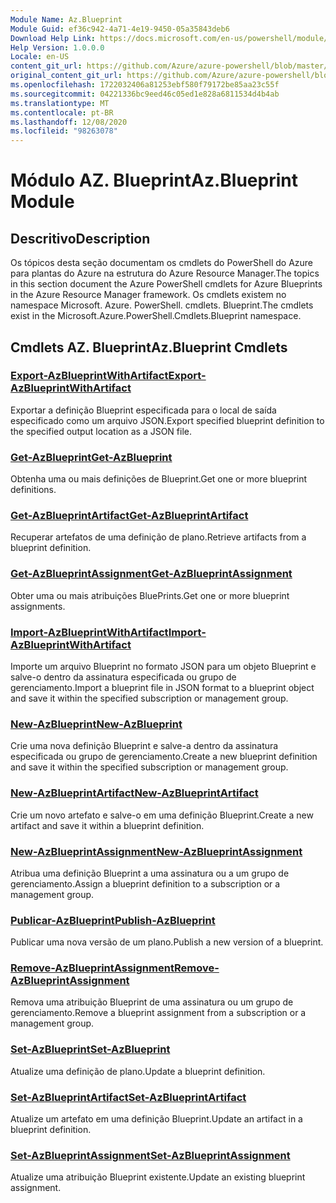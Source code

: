 ```yaml
---
Module Name: Az.Blueprint
Module Guid: ef36c942-4a71-4e19-9450-05a35843deb6
Download Help Link: https://docs.microsoft.com/en-us/powershell/module/az.blueprint
Help Version: 1.0.0.0
Locale: en-US
content_git_url: https://github.com/Azure/azure-powershell/blob/master/src/Blueprint/Blueprint/help/Az.Blueprint.md
original_content_git_url: https://github.com/Azure/azure-powershell/blob/master/src/Blueprint/Blueprint/help/Az.Blueprint.md
ms.openlocfilehash: 1722032406a81253ebf580f79172be85aa23c55f
ms.sourcegitcommit: 04221336bc9eed46c05ed1e828a6811534d4b4ab
ms.translationtype: MT
ms.contentlocale: pt-BR
ms.lasthandoff: 12/08/2020
ms.locfileid: "98263078"
---
```

# <span data-ttu-id="e46b8-101">Módulo AZ. Blueprint</span><span class="sxs-lookup"><span data-stu-id="e46b8-101">Az.Blueprint Module</span></span>
## <span data-ttu-id="e46b8-102">Descritivo</span><span class="sxs-lookup"><span data-stu-id="e46b8-102">Description</span></span>
<span data-ttu-id="e46b8-103">Os tópicos desta seção documentam os cmdlets do PowerShell do Azure para plantas do Azure na estrutura do Azure Resource Manager.</span><span class="sxs-lookup"><span data-stu-id="e46b8-103">The topics in this section document the Azure PowerShell cmdlets for Azure Blueprints in the Azure Resource Manager framework.</span></span> <span data-ttu-id="e46b8-104">Os cmdlets existem no namespace Microsoft. Azure. PowerShell. cmdlets. Blueprint.</span><span class="sxs-lookup"><span data-stu-id="e46b8-104">The cmdlets exist in the Microsoft.Azure.PowerShell.Cmdlets.Blueprint namespace.</span></span>

## <span data-ttu-id="e46b8-105">Cmdlets AZ. Blueprint</span><span class="sxs-lookup"><span data-stu-id="e46b8-105">Az.Blueprint Cmdlets</span></span>
### [<span data-ttu-id="e46b8-106">Export-AzBlueprintWithArtifact</span><span class="sxs-lookup"><span data-stu-id="e46b8-106">Export-AzBlueprintWithArtifact</span></span>](Export-AzBlueprintWithArtifact.md)
<span data-ttu-id="e46b8-107">Exportar a definição Blueprint especificada para o local de saída especificado como um arquivo JSON.</span><span class="sxs-lookup"><span data-stu-id="e46b8-107">Export specified blueprint definition to the specified output location as a JSON file.</span></span> 

### [<span data-ttu-id="e46b8-108">Get-AzBlueprint</span><span class="sxs-lookup"><span data-stu-id="e46b8-108">Get-AzBlueprint</span></span>](Get-AzBlueprint.md)
<span data-ttu-id="e46b8-109">Obtenha uma ou mais definições de Blueprint.</span><span class="sxs-lookup"><span data-stu-id="e46b8-109">Get one or more blueprint definitions.</span></span>

### [<span data-ttu-id="e46b8-110">Get-AzBlueprintArtifact</span><span class="sxs-lookup"><span data-stu-id="e46b8-110">Get-AzBlueprintArtifact</span></span>](Get-AzBlueprintArtifact.md)
<span data-ttu-id="e46b8-111">Recuperar artefatos de uma definição de plano.</span><span class="sxs-lookup"><span data-stu-id="e46b8-111">Retrieve artifacts from a blueprint definition.</span></span>

### [<span data-ttu-id="e46b8-112">Get-AzBlueprintAssignment</span><span class="sxs-lookup"><span data-stu-id="e46b8-112">Get-AzBlueprintAssignment</span></span>](Get-AzBlueprintAssignment.md)
<span data-ttu-id="e46b8-113">Obter uma ou mais atribuições BluePrints.</span><span class="sxs-lookup"><span data-stu-id="e46b8-113">Get one or more blueprint assignments.</span></span>

### [<span data-ttu-id="e46b8-114">Import-AzBlueprintWithArtifact</span><span class="sxs-lookup"><span data-stu-id="e46b8-114">Import-AzBlueprintWithArtifact</span></span>](Import-AzBlueprintWithArtifact.md)
<span data-ttu-id="e46b8-115">Importe um arquivo Blueprint no formato JSON para um objeto Blueprint e salve-o dentro da assinatura especificada ou grupo de gerenciamento.</span><span class="sxs-lookup"><span data-stu-id="e46b8-115">Import a blueprint file in JSON format to a blueprint object and save it within the specified subscription or management group.</span></span>

### [<span data-ttu-id="e46b8-116">New-AzBlueprint</span><span class="sxs-lookup"><span data-stu-id="e46b8-116">New-AzBlueprint</span></span>](New-AzBlueprint.md)
<span data-ttu-id="e46b8-117">Crie uma nova definição Blueprint e salve-a dentro da assinatura especificada ou grupo de gerenciamento.</span><span class="sxs-lookup"><span data-stu-id="e46b8-117">Create a new blueprint definition and save it within the specified subscription or management group.</span></span>

### [<span data-ttu-id="e46b8-118">New-AzBlueprintArtifact</span><span class="sxs-lookup"><span data-stu-id="e46b8-118">New-AzBlueprintArtifact</span></span>](New-AzBlueprintArtifact.md)
<span data-ttu-id="e46b8-119">Crie um novo artefato e salve-o em uma definição Blueprint.</span><span class="sxs-lookup"><span data-stu-id="e46b8-119">Create a new artifact and save it within a blueprint definition.</span></span>

### [<span data-ttu-id="e46b8-120">New-AzBlueprintAssignment</span><span class="sxs-lookup"><span data-stu-id="e46b8-120">New-AzBlueprintAssignment</span></span>](New-AzBlueprintAssignment.md)
<span data-ttu-id="e46b8-121">Atribua uma definição Blueprint a uma assinatura ou a um grupo de gerenciamento.</span><span class="sxs-lookup"><span data-stu-id="e46b8-121">Assign a blueprint definition to a subscription or a management group.</span></span>

### [<span data-ttu-id="e46b8-122">Publicar-AzBlueprint</span><span class="sxs-lookup"><span data-stu-id="e46b8-122">Publish-AzBlueprint</span></span>](Publish-AzBlueprint.md)
<span data-ttu-id="e46b8-123">Publicar uma nova versão de um plano.</span><span class="sxs-lookup"><span data-stu-id="e46b8-123">Publish a new version of a blueprint.</span></span>

### [<span data-ttu-id="e46b8-124">Remove-AzBlueprintAssignment</span><span class="sxs-lookup"><span data-stu-id="e46b8-124">Remove-AzBlueprintAssignment</span></span>](Remove-AzBlueprintAssignment.md)
<span data-ttu-id="e46b8-125">Remova uma atribuição Blueprint de uma assinatura ou um grupo de gerenciamento.</span><span class="sxs-lookup"><span data-stu-id="e46b8-125">Remove a blueprint assignment from a subscription or a management group.</span></span>

### [<span data-ttu-id="e46b8-126">Set-AzBlueprint</span><span class="sxs-lookup"><span data-stu-id="e46b8-126">Set-AzBlueprint</span></span>](Set-AzBlueprint.md)
<span data-ttu-id="e46b8-127">Atualize uma definição de plano.</span><span class="sxs-lookup"><span data-stu-id="e46b8-127">Update a blueprint definition.</span></span>

### [<span data-ttu-id="e46b8-128">Set-AzBlueprintArtifact</span><span class="sxs-lookup"><span data-stu-id="e46b8-128">Set-AzBlueprintArtifact</span></span>](Set-AzBlueprintArtifact.md)
<span data-ttu-id="e46b8-129">Atualize um artefato em uma definição Blueprint.</span><span class="sxs-lookup"><span data-stu-id="e46b8-129">Update an artifact in a blueprint definition.</span></span>

### [<span data-ttu-id="e46b8-130">Set-AzBlueprintAssignment</span><span class="sxs-lookup"><span data-stu-id="e46b8-130">Set-AzBlueprintAssignment</span></span>](Set-AzBlueprintAssignment.md)
<span data-ttu-id="e46b8-131">Atualize uma atribuição Blueprint existente.</span><span class="sxs-lookup"><span data-stu-id="e46b8-131">Update an existing blueprint assignment.</span></span>

